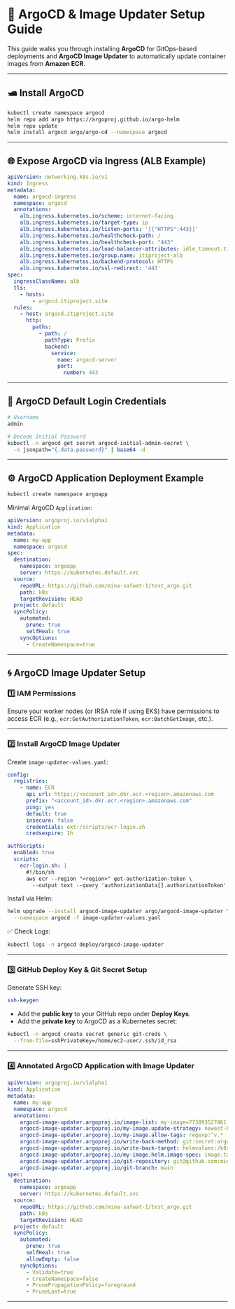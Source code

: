 

# 🚀 ArgoCD & Image Updater Setup Guide

This guide walks you through installing **ArgoCD** for GitOps-based deployments and **ArgoCD Image Updater** to automatically update container images from **Amazon ECR**.

---

## 🛥️ Install ArgoCD

```bash
kubectl create namespace argocd
helm repo add argo https://argoproj.github.io/argo-helm
helm repo update
helm install argocd argo/argo-cd --namespace argocd
```

---

## 🌐 Expose ArgoCD via Ingress (ALB Example)

```yaml
apiVersion: networking.k8s.io/v1
kind: Ingress
metadata:
  name: argocd-ingress
  namespace: argocd
  annotations:
    alb.ingress.kubernetes.io/scheme: internet-facing
    alb.ingress.kubernetes.io/target-type: ip
    alb.ingress.kubernetes.io/listen-ports: '[{"HTTPS":443}]'
    alb.ingress.kubernetes.io/healthcheck-path: /
    alb.ingress.kubernetes.io/healthcheck-port: "443"
    alb.ingress.kubernetes.io/load-balancer-attributes: idle_timeout.timeout_seconds=60
    alb.ingress.kubernetes.io/group.name: itiproject-alb
    alb.ingress.kubernetes.io/backend-protocol: HTTPS
    alb.ingress.kubernetes.io/ssl-redirect: '443'
spec:
  ingressClassName: alb
  tls:
    - hosts:
        - argocd.itiproject.site
  rules:
    - host: argocd.itiproject.site
      http:
        paths:
          - path: /
            pathType: Prefix
            backend:
              service:
                name: argocd-server
                port:
                  number: 443
```

---

## 🔐 ArgoCD Default Login Credentials

```bash
# Username
admin

# Decode Initial Password
kubectl -n argocd get secret argocd-initial-admin-secret \
  -o jsonpath="{.data.password}" | base64 -d
```

---

## ⚙️ ArgoCD Application Deployment Example

```bash
kubectl create namespace argoapp
```

Minimal ArgoCD `Application`:

```yaml
apiVersion: argoproj.io/v1alpha1
kind: Application
metadata:
  name: my-app
  namespace: argocd
spec:
  destination:
    namespace: argoapp
    server: https://kubernetes.default.svc
  source:
    repoURL: https://github.com/mina-safwat-1/test_argo.git
    path: k8s
    targetRevision: HEAD
  project: default
  syncPolicy:
    automated:
      prune: true
      selfHeal: true
    syncOptions:
      - CreateNamespace=true
```

---

## 🌀 ArgoCD Image Updater Setup

### 1️⃣ IAM Permissions

Ensure your worker nodes (or IRSA role if using EKS) have permissions to access ECR (e.g., `ecr:GetAuthorizationToken`, `ecr:BatchGetImage`, etc.).

---

### 2️⃣ Install ArgoCD Image Updater

Create `image-updater-values.yaml`:

```yaml
config:
  registries:
    - name: ECR
      api_url: https://<account_id>.dkr.ecr.<region>.amazonaws.com
      prefix: "<account_id>.dkr.ecr.<region>.amazonaws.com"
      ping: yes
      default: true
      insecure: false
      credentials: ext:/scripts/ecr-login.sh
      credsexpire: 1h

authScripts:
  enabled: true
  scripts:
    ecr-login.sh: |
      #!/bin/sh
      aws ecr --region "<region>" get-authorization-token \
        --output text --query 'authorizationData[].authorizationToken' | base64 -d
```

Install via Helm:

```bash
helm upgrade --install argocd-image-updater argo/argocd-image-updater \
  --namespace argocd -f image-updater-values.yaml
```

✅ Check Logs:

```bash
kubectl logs -n argocd deploy/argocd-image-updater
```

---

### 3️⃣ GitHub Deploy Key & Git Secret Setup

Generate SSH key:

```bash
ssh-keygen
```

* Add the **public key** to your GitHub repo under **Deploy Keys**.
* Add the **private key** to ArgoCD as a Kubernetes secret:

```bash
kubectl -n argocd create secret generic git-creds \
  --from-file=sshPrivateKey=/home/ec2-user/.ssh/id_rsa
```

---

### 4️⃣ Annotated ArgoCD Application with Image Updater

```yaml
apiVersion: argoproj.io/v1alpha1
kind: Application
metadata:
  name: my-app
  namespace: argocd
  annotations:
    argocd-image-updater.argoproj.io/image-list: my-image=773893527461.dkr.ecr.us-east-1.amazonaws.com/node-app-jenkins
    argocd-image-updater.argoproj.io/my-image.update-strategy: newest-build
    argocd-image-updater.argoproj.io/my-image.allow-tags: regexp:^v.*
    argocd-image-updater.argoproj.io/write-back-method: git:secret:argocd/git-creds
    argocd-image-updater.argoproj.io/write-back-target: helmvalues:/k8s/values.yaml
    argocd-image-updater.argoproj.io/my-image.helm.image-spec: image.tag
    argocd-image-updater.argoproj.io/git-repository: git@github.com:mina-safwat-1/test_argo.git
    argocd-image-updater.argoproj.io/git-branch: main
spec:
  destination:
    namespace: argoapp
    server: https://kubernetes.default.svc
  source:
    repoURL: https://github.com/mina-safwat-1/test_argo.git
    path: k8s
    targetRevision: HEAD
  project: default
  syncPolicy:
    automated:
      prune: true
      selfHeal: true
      allowEmpty: false
    syncOptions:
      - Validate=true
      - CreateNamespace=false
      - PrunePropagationPolicy=foreground
      - PruneLast=true
```

---

